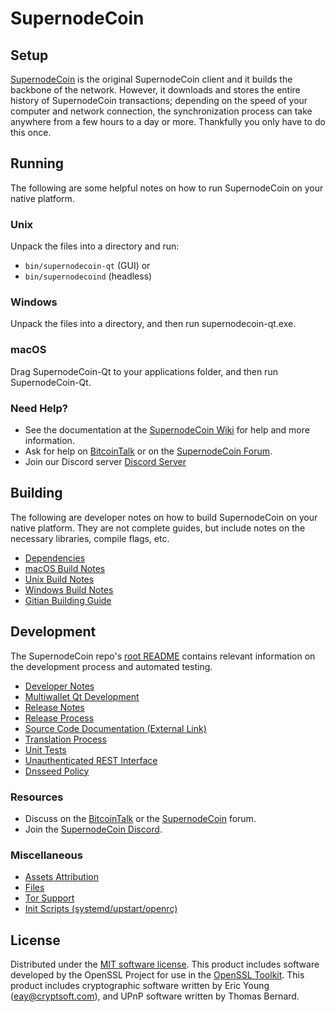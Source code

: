 SupernodeCoin
=============

Setup
---------------------
[SupernodeCoin](http://supernodecoin.org/wallet) is the original SupernodeCoin client and it builds the backbone of the network. However, it downloads and stores the entire history of SupernodeCoin transactions; depending on the speed of your computer and network connection, the synchronization process can take anywhere from a few hours to a day or more. Thankfully you only have to do this once.

Running
---------------------
The following are some helpful notes on how to run SupernodeCoin on your native platform.

### Unix

Unpack the files into a directory and run:

- `bin/supernodecoin-qt` (GUI) or
- `bin/supernodecoind` (headless)

### Windows

Unpack the files into a directory, and then run supernodecoin-qt.exe.

### macOS

Drag SupernodeCoin-Qt to your applications folder, and then run SupernodeCoin-Qt.

### Need Help?

* See the documentation at the [SupernodeCoin Wiki](https://github.com/SupernodeCoin-Project/SupernodeCoin/wiki)
for help and more information.
* Ask for help on [BitcoinTalk](https://bitcointalk.org/index.php?topic=1262920.0) or on the [SupernodeCoin Forum](http://forum.supernodecoin.org/).
* Join our Discord server [Discord Server](https://discord.supernodecoin.org)

Building
---------------------
The following are developer notes on how to build SupernodeCoin on your native platform. They are not complete guides, but include notes on the necessary libraries, compile flags, etc.

- [Dependencies](dependencies.md)
- [macOS Build Notes](build-osx.md)
- [Unix Build Notes](build-unix.md)
- [Windows Build Notes](build-windows.md)
- [Gitian Building Guide](gitian-building.md)

Development
---------------------
The SupernodeCoin repo's [root README](/README.md) contains relevant information on the development process and automated testing.

- [Developer Notes](developer-notes.md)
- [Multiwallet Qt Development](multiwallet-qt.md)
- [Release Notes](release-notes.md)
- [Release Process](release-process.md)
- [Source Code Documentation (External Link)](https://www.fuzzbawls.pw/supernodecoin/doxygen/)
- [Translation Process](translation_process.md)
- [Unit Tests](unit-tests.md)
- [Unauthenticated REST Interface](REST-interface.md)
- [Dnsseed Policy](dnsseed-policy.md)

### Resources
* Discuss on the [BitcoinTalk](https://bitcointalk.org/index.php?topic=1262920.0) or the [SupernodeCoin](http://forum.supernodecoin.org/) forum.
* Join the [SupernodeCoin Discord](https://discord.supernodecoin.org).

### Miscellaneous
- [Assets Attribution](assets-attribution.md)
- [Files](files.md)
- [Tor Support](tor.md)
- [Init Scripts (systemd/upstart/openrc)](init.md)

License
---------------------
Distributed under the [MIT software license](/COPYING).
This product includes software developed by the OpenSSL Project for use in the [OpenSSL Toolkit](https://www.openssl.org/). This product includes
cryptographic software written by Eric Young ([eay@cryptsoft.com](mailto:eay@cryptsoft.com)), and UPnP software written by Thomas Bernard.
